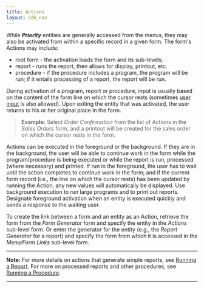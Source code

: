 ```yaml
---
title: Actions
layout: sdk_nav
---
```



While ***Priority*** entities are generally accessed from the menus,
they may also be activated from within a specific record in a given
form. The form's Actions may include:

-   root form - the activation loads the form and its sub-levels;
-   report - runs the report, then allows for display, printout, etc.
-   procedure - if the procedure includes a program, the program will
    be run; if it entails processing of a report, the report will be
    run.

During activation of a program, report or procedure, input is usually
based on the content of the form line on which the cursor rests
(sometimes [user input](User-Input-in-Procedures) is also
allowed). Upon exiting the entity that was activated, the user returns
to his or her original place in the form.

> **Example:** Select *Order Confirmation* from the list of Actions
>  in the *Sales Orders* form, and a printout will be created
> for the sales order on which the cursor rests in the form.

Actions can be executed in the foreground or the background.
If they are in the background, the user will be able to continue work in
the form while the program/procedure is being executed or while the
report is run, processed (where necessary) and printed. If run in the foreground, the user has to wait until the action completes to continue work in the form; and if the current form record
(i.e., the line on which the cursor rests) has been updated by running the Action, any new values will automatically be displayed. Use background execution to run large programs and to print out reports. Designate foreground activation when an entity is executed quickly and
sends a response to the waiting user.

To create the link between a form and an entity as an Action, retrieve the form from the *Form Generator* form and specify the entity in the *Actions* sub-level form. Or enter the
generator for the entity (e.g., the *Report Generator* for a report) and
specify the form from which it is accessed in the *Menu/Form Links*
sub-level form.

------------------------------------------------------------------------

**Note:** For more details on actions that generate simple reports, see
[Running a Report](Running-a-Report ). For more on processed
reports and other procedures, see [Running a
Procedure](Running-a-Procedure ).

------------------------------------------------------------------------
